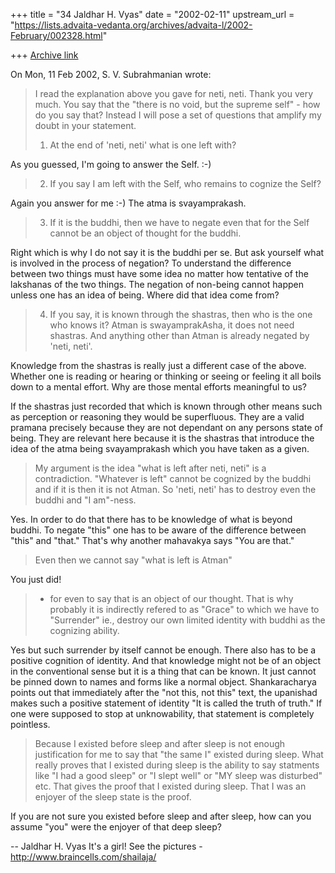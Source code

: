 +++
title = "34 Jaldhar H. Vyas"
date = "2002-02-11"
upstream_url = "https://lists.advaita-vedanta.org/archives/advaita-l/2002-February/002328.html"

+++
[Archive link](https://lists.advaita-vedanta.org/archives/advaita-l/2002-February/002328.html)

On Mon, 11 Feb 2002, S. V. Subrahmanian wrote:

> I read the explanation above you gave for neti, neti.  Thank you very much.
> You say that the "there is no void, but the supreme self" - how do you say
> that?  Instead I will pose a set of questions that amplify my doubt in your
> statement.
>
> 1.  At the end of 'neti, neti' what is one left with?
>

As you guessed, I'm going to answer the Self. :-)

> 2.  If you say I am left with the Self, who remains to cognize the Self?
>

Again you answer for me :-)  The atma is svayamprakash.

> 3.  If it is the buddhi, then we have to negate even that for the Self cannot
> be an object of thought for the buddhi.
>

Right which is why I do not say it is the buddhi per se.  But ask yourself
what is involved in the process of negation?  To understand the difference
between two things must have some idea no matter how tentative of the
lakshanas of the two things.  The negation of non-being cannot happen
unless one has an idea of being.  Where did that idea come from?

> 4.  If you say, it is known through the shastras, then who is the one
> who knows it?  Atman is swayamprakAsha, it does not need shastras.  And
> anything other than Atman is already negated by 'neti, neti'.

Knowledge from the shastras is really just a different case of the above.
Whether one is reading or hearing or thinking or seeing or feeling it all
boils down to a mental effort.  Why are those mental efforts meaningful to
us?

If the shastras just recorded that which is known through other means such
as perception or reasoning they would be superfluous.  They are a valid
pramana precisely because they are not dependant on any persons state of
being.  They are relevant here because it is the shastras that introduce
the idea of the atma being svayamprakash which you have taken as a given.

>
> My argument is the idea "what is left after neti, neti" is a
> contradiction. "Whatever is left" cannot be cognized by the buddhi and
> if it is then it is not Atman.  So 'neti, neti' has to destroy even the
> buddhi and "I am"-ness.

Yes.  In order to do that there has to be knowledge of what is beyond
buddhi.  To negate "this" one has to be aware of the difference between
"this" and "that."  That's why another mahavakya says "You are that."

>
> Even then we cannot say "what is left is Atman"

You just did!

>- for even to say that is an
> object of our thought.  That is why probably it is indirectly refered to as
> "Grace" to which we have to "Surrender" ie., destroy our own limited identity
> with buddhi as the cognizing ability.
>

Yes but such surrender by itself cannot be enough.  There also has to be a
positive cognition of identity.  And that knowledge might not be of an
object in the conventional sense but it is a thing that can be known.  It
just cannot be pinned down to names and forms like a normal object.
Shankaracharya points out that immediately after the "not this, not this"
text, the upanishad makes such a positive statement of identity "It is
called the truth of truth."  If one were supposed to stop at
unknowability, that statement is completely pointless.

> Because I existed before sleep and after sleep is not enough
> justification for me to say that "the same I" existed during sleep.
> What really proves that I existed during sleep is the ability to say
> statments like "I had a good sleep" or "I slept well" or "MY sleep was
> disturbed" etc.  That gives the proof that I existed during sleep.
> That I was an enjoyer of the sleep state is the proof.
>

If you are not sure you existed before sleep and after sleep, how can you
assume "you" were the enjoyer of that deep sleep?

--
Jaldhar H. Vyas <jaldhar at braincells.com>
It's a girl! See the pictures - http://www.braincells.com/shailaja/

